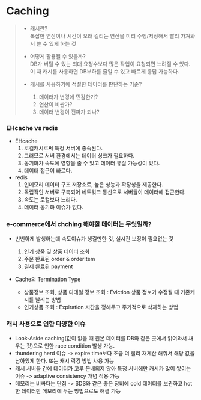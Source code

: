 # Caching

> - 캐시란?<br/>
> 복잡한 연산이나 시간이 오래 걸리는 연산을 미리 수행/저장해서 빨리 가져와서 쓸 수 있게 하는 것
>
>
> - 어떻게 활용될 수 있을까?<br/>
> DB가 버틸 수 있는 최대 요청수보다 많은 작업이 요청되면 느려질 수 있다. 이 때 캐시를 사용하면 DB부하를 줄일 수 있고 빠르게 응답 가능하다.
>
>
> - 캐시를 사용하기에 적절한 데이터를 판단하는 기준?
  >   1. 데이터가 변경에 민감한가?
>   2. 연산이 비싼가?
>   3. 데이터 변경이 전파가 되나?

### EHcache vs redis
- EHcache
    1. 로컬캐시로써 특정 서버에 종속된다.
    2. 그러므로 서버 환경에서는 데이터 싱크가 필요하다.
    3. 동기화가 속도에 영향을 줄 수 있고 데이터 유실 가능성이 있다.
    4. 데이터 접근이 빠르다.
- redis
    1. 인메모리 데이터 구조 저장소로, 높은 성능과 확장성을 제공한다.
    2. 독립적인 서버로 구축되어 네트워크 통신으로 서버들이 데이터에 접근한다.
    3. 속도는 로컬보다 느리다.
    4. 데이터 동기화 이슈가 없다.

### e-commerce에서 chching 해야할 데이터는 무엇일까?
- 빈번하게 발생하는데 속도이슈가 생길만한 것, 실시간 보장이 필요없는 것
    1. 인기 상품 및 상품 데이터 조회
    2. 주문 완료된 order & orderItem
    3. 결제 완료된 payment

- Cache의 Termination Type
    - 상품정보 조회, 상품 디테일 정보 조회 : Eviction
      상품 정보가 수정될 때 기존캐시를 날리는 방법
    - 인기상품 조회 : Expiration
      시간을 정해두고 주기적으로 삭제하는 방법

### 캐시 사용으로 인한 다양한 이슈
- Look-Aside caching(값이 없을 때 원본 데이터를 DB와 같은 곳에서 읽어와서 채우는 것)으로 인한 race condition 발생 가능.
- thundering herd 이슈 -> expire time보다 조금 더 빨리 재계산 해줘서 해당 값을 남아있게 한다. 또는 캐시 락킹 방법 사용 가능
- 캐시 서버들 간에 데이터가 고루 분배되지 않아 특정 서버에만 캐시가 많이 쌓이는 이슈 -> adaptive consistency 개념 적용 가능
- 메모리는 비싸다는 단점 -> SDS와 같은 좋은 장비에 cold 데이터를 보관하고 hot한 데이터만 메모리에 두는 방법으로도 해결 가능